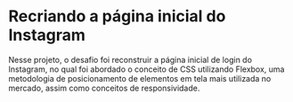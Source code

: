 # Recriando a página inicial do Instagram

Nesse projeto, o desafio foi reconstruir a página inicial de login do Instagram, no qual foi abordado o conceito de CSS utilizando Flexbox, uma metodologia de posicionamento de elementos em tela mais utilizada no mercado, assim como conceitos de responsividade.